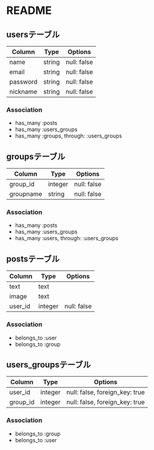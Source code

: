 # README

## usersテーブル

|Column|Type|Options|
|------|----|-------|
|name|string|null: false|
|email|string|null: false|
|password|string|null: false|
|nickname|string|null: false|
### Association
- has_many :posts
- has_many :users_groups
- has_many :groups, through: :users_groups

## groupsテーブル

|Column|Type|Options|
|------|----|-------|
|group_id|integer|null: false|
|groupname|string|null: false|
### Association
- has_many :posts
- has_many :users_groups
- has_many :users, through: :users_groups

## postsテーブル

|Column|Type|Options|
|------|----|-------|
|text|text||
|image|text||
|user_id|integer|null: false|
### Association
- belongs_to :user
- belongs_to :group

## users_groupsテーブル

|Column|Type|Options|
|------|----|-------|
|user_id|integer|null: false, foreign_key: true|
|group_id|integer|null: false, foreign_key: true|
### Association
- belongs_to :group
- belongs_to :user




